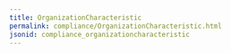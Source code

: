 ```yaml
---
title: OrganizationCharacteristic
permalink: compliance/OrganizationCharacteristic.html
jsonid: compliance_organizationcharacteristic
---
```

